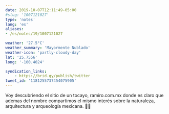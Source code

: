 ```yaml
---
date: 2019-10-07T12:11:49-05:00
#slug: '1007121027'
type: 'notes'
lang: 'es'
aliases:
- /es/notes/19/1007121027

weather: '27.5°C'
weather_summary: 'Mayormente Nublado'
weather-icon: 'partly-cloudy-day'
lat: '25.7556'
long: '-100.4024'

syndication_links:
    - https://brid.gy/publish/twitter
tweet_id: '1181255737454075905'
---
```

Voy descubriendo el sitio de un tocayo, ramiro.com.mx donde es claro que ademas del nombre compartimos el mismo interés sobre la naturaleza, arquitectura y arqueología mexicana. 👏🏼
